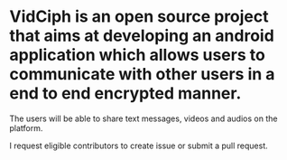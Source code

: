 # VidCiph is an open source project that aims at developing an android application which allows users to communicate with other users in a end to end encrypted manner.
The users will be able to share text messages, videos and audios on the platform.

I request eligible contributors to create issue or submit a pull request.

